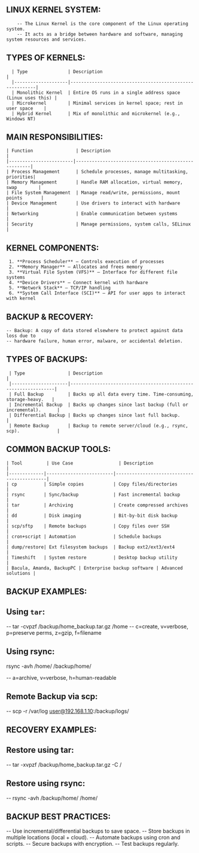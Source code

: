  LINUX KERNEL SYSTEM:
 --------------------

        -- The Linux Kernel is the core component of the Linux operating system.  
        -- It acts as a bridge between hardware and software, managing system resources and services.



 TYPES OF KERNELS:
 -----------------

      | Type               | Description                                             |
      |--------------------|---------------------------------------------------------|
      | Monolithic Kernel  | Entire OS runs in a single address space (Linux uses this) |
      | Microkernel        | Minimal services in kernel space; rest in user space    |
      | Hybrid Kernel      | Mix of monolithic and microkernel (e.g., Windows NT)    

 MAIN RESPONSIBILITIES:
 ----------------------

    | Function                | Description                                         |
    |------------------------|-----------------------------------------------------|
    | Process Management      | Schedule processes, manage multitasking, priorities|
    | Memory Management       | Handle RAM allocation, virtual memory, swap        |
    | File System Management  | Manage read/write, permissions, mount points       |
    | Device Management       | Use drivers to interact with hardware              |
    | Networking              | Enable communication between systems               |
    | Security                | Manage permissions, system calls, SELinux          |



 KERNEL COMPONENTS:
 ------------------

     1. **Process Scheduler** – Controls execution of processes  
     2. **Memory Manager** – Allocates and frees memory  
     3. **Virtual File System (VFS)** – Interface for different file systems  
     4. **Device Drivers** – Connect kernel with hardware  
     5. **Network Stack** – TCP/IP handling  
     6. **System Call Interface (SCI)** – API for user apps to interact with kernel



 BACKUP & RECOVERY:
 -----------------

    -- Backup: A copy of data stored elsewhere to protect against data loss due to  
    -- hardware failure, human error, malware, or accidental deletion.



 TYPES OF BACKUPS:
 -----------------

     | Type                | Description                                                    |
     |---------------------|----------------------------------------------------------------|
     | Full Backup         | Backs up all data every time. Time-consuming, storage-heavy.   |
     | Incremental Backup  | Backs up changes since last backup (full or incremental).      |
     | Differential Backup | Backs up changes since last full backup.                       |
     | Remote Backup       | Backup to remote server/cloud (e.g., rsync, scp).              |



 COMMON BACKUP TOOLS:
 --------------------

    | Tool         | Use Case                 | Description                                |
    |-------------|-------------------------|--------------------------------------------|
    | cp          | Simple copies           | Copy files/directories                     |
    | rsync       | Sync/backup             | Fast incremental backup                    |
    | tar         | Archiving               | Create compressed archives                |
    | dd          | Disk imaging            | Bit-by-bit disk backup                    |
    | scp/sftp    | Remote backups          | Copy files over SSH                       |
    | cron+script | Automation              | Schedule backups                          |
    | dump/restore| Ext filesystem backups  | Backup ext2/ext3/ext4                     |
    | Timeshift   | System restore          | Desktop backup utility                    |
    | Bacula, Amanda, BackupPC | Enterprise backup software | Advanced solutions |



 BACKUP EXAMPLES:
 ----------------

 Using `tar`:
 ------------
 
  -- tar -cvpzf /backup/home_backup.tar.gz /home
  -- c=create, v=verbose, p=preserve perms, z=gzip, f=filename

Using rsync:
------------
rsync -avh /home/ /backup/home/

-- a=archive, v=verbose, h=human-readable

Remote Backup via scp:
---------------------
-- scp -r /var/log user@192.168.1.10:/backup/logs/

RECOVERY EXAMPLES:
-------------------
Restore using tar:
-----------------

-- tar -xvpzf /backup/home_backup.tar.gz -C /

Restore using rsync:
--------------------

-- rsync -avh /backup/home/ /home/

BACKUP BEST PRACTICES:
----------------------

-- Use incremental/differential backups to save space.
-- Store backups in multiple locations (local + cloud).
-- Automate backups using cron and scripts.
-- Secure backups with encryption.
-- Test backups regularly.


